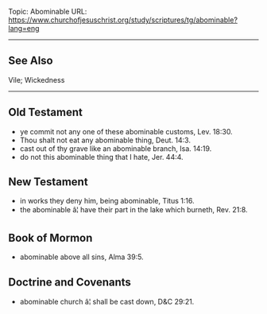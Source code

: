 Topic: Abominable
URL: https://www.churchofjesuschrist.org/study/scriptures/tg/abominable?lang=eng

---

## See Also

Vile; Wickedness

---

## Old Testament

- ye commit not any one of these abominable customs, Lev. 18:30.
- Thou shalt not eat any abominable thing, Deut. 14:3.
- cast out of thy grave like an abominable branch, Isa. 14:19.
- do not this abominable thing that I hate, Jer. 44:4.

## New Testament

- in works they deny him, being abominable, Titus 1:16.
- the abominable â¦ have their part in the lake which burneth, Rev. 21:8.

## Book of Mormon

- abominable above all sins, Alma 39:5.

## Doctrine and Covenants

- abominable church â¦ shall be cast down, D&C 29:21.

